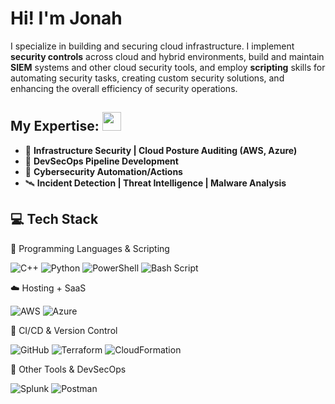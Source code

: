 
# Hi! I'm Jonah

I specialize in building and securing cloud infrastructure. I implement **security controls** across cloud and hybrid environments, build and maintain **SIEM** systems and other cloud security tools, and employ **scripting** skills for automating security tasks, creating custom security solutions, and enhancing the overall efficiency of security operations.

## My Expertise: <img src="https://github.com/user-attachments/assets/c59d0348-c502-4ce0-bd55-584ad39f582f" width="30" />
- 🧱 **Infrastructure Security | Cloud Posture Auditing (AWS, Azure)**
- 🔐 **DevSecOps Pipeline Development**
- 🧬 **Cybersecurity Automation/Actions**
- 🛰 **Incident Detection | Threat Intelligence | Malware Analysis**

## 💻 Tech Stack 

🧠 Programming Languages & Scripting

![C++](https://img.shields.io/badge/C++-%2300599C.svg?style=flat&logo=c%2B%2B&logoColor=white)
![Python](https://img.shields.io/badge/Python-3670A0?style=flat&logo=python&logoColor=ffdd54)
![PowerShell](https://img.shields.io/badge/PowerShell-%235391FE.svg?style=flat&logo=powershell&logoColor=white)
![Bash Script](https://img.shields.io/badge/Bash-%23121011.svg?style=flat&logo=gnu-bash&logoColor=white)

☁️ Hosting + SaaS</strong></summary>

![AWS](https://img.shields.io/badge/AWS-%23FF9900.svg?style=flat&logo=amazon-aws&logoColor=white)
![Azure](https://img.shields.io/badge/Azure-%230072C6.svg?style=flat&logo=microsoftazure&logoColor=white)


🔁 CI/CD & Version Control

![GitHub](https://img.shields.io/badge/GitHub-%23121011.svg?style=flat&logo=GitHub&logoColor=white)
![Terraform](https://img.shields.io/badge/Terraform-%235835CC.svg?style=flat&logo=Terraform&logoColor=white)
![CloudFormation](https://img.shields.io/badge/CloudFormation-%23FF9900.svg?style=flat&logo=amazon-aws&logoColor=white)

🧰 Other Tools & DevSecOps

![Splunk](https://img.shields.io/badge/Splunk-%23000000.svg?style=flat&logo=splunk&logoColor=white)
![Postman](https://img.shields.io/badge/Postman-FF6C37?style=flat&logo=postman&logoColor=white)
